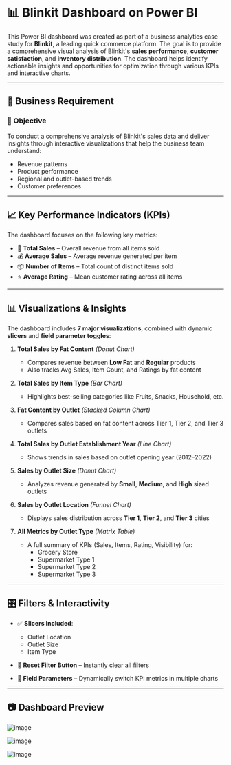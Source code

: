# 📊 Blinkit Dashboard on Power BI

This Power BI dashboard was created as part of a business analytics case study for **Blinkit**, a leading quick commerce platform. The goal is to provide a comprehensive visual analysis of Blinkit's **sales performance**, **customer satisfaction**, and **inventory distribution**. The dashboard helps identify actionable insights and opportunities for optimization through various KPIs and interactive charts.

---

## 📌 Business Requirement

### 🎯 Objective

To conduct a comprehensive analysis of Blinkit's sales data and deliver insights through interactive visualizations that help the business team understand:

- Revenue patterns  
- Product performance  
- Regional and outlet-based trends  
- Customer preferences  

---

## 📈 Key Performance Indicators (KPIs)

The dashboard focuses on the following key metrics:

- 🧾 **Total Sales** – Overall revenue from all items sold  
- 💰 **Average Sales** – Average revenue generated per item  
- 📦 **Number of Items** – Total count of distinct items sold  
- ⭐ **Average Rating** – Mean customer rating across all items  

---

## 📊 Visualizations & Insights

The dashboard includes **7 major visualizations**, combined with dynamic **slicers** and **field parameter toggles**:

1. **Total Sales by Fat Content** *(Donut Chart)*  
   - Compares revenue between **Low Fat** and **Regular** products  
   - Also tracks Avg Sales, Item Count, and Ratings by fat content  

2. **Total Sales by Item Type** *(Bar Chart)*  
   - Highlights best-selling categories like Fruits, Snacks, Household, etc.  

3. **Fat Content by Outlet** *(Stacked Column Chart)*  
   - Compares sales based on fat content across Tier 1, Tier 2, and Tier 3 outlets  

4. **Total Sales by Outlet Establishment Year** *(Line Chart)*  
   - Shows trends in sales based on outlet opening year (2012–2022)  

5. **Sales by Outlet Size** *(Donut Chart)*  
   - Analyzes revenue generated by **Small**, **Medium**, and **High** sized outlets  

6. **Sales by Outlet Location** *(Funnel Chart)*  
   - Displays sales distribution across **Tier 1**, **Tier 2**, and **Tier 3** cities  

7. **All Metrics by Outlet Type** *(Matrix Table)*  
   - A full summary of KPIs (Sales, Items, Rating, Visibility) for:
     - Grocery Store  
     - Supermarket Type 1  
     - Supermarket Type 2  
     - Supermarket Type 3  

---

## 🎛️ Filters & Interactivity

- ✅ **Slicers Included**:
  - Outlet Location  
  - Outlet Size  
  - Item Type  

- 🔄 **Reset Filter Button** – Instantly clear all filters  
- 🧩 **Field Parameters** – Dynamically switch KPI metrics in multiple charts  

---

## 📷 Dashboard Preview


![image](https://github.com/user-attachments/assets/216bc2f3-be37-41e7-88b3-21dd3952c2d6)

![image](https://github.com/user-attachments/assets/7a7410d2-4cb3-4a20-8f1b-78a419be71af)

![image](https://github.com/user-attachments/assets/345e168a-3f3d-423d-88f2-9508e1b1b116)









